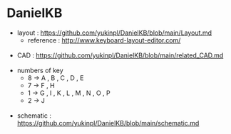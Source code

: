 # DanielKB
- layout : https://github.com/yukinpl/DanielKB/blob/main/Layout.md
  * reference : http://www.keyboard-layout-editor.com/  
&nbsp;&nbsp;  
- CAD : https://github.com/yukinpl/DanielKB/blob/main/related_CAD.md  
&nbsp;&nbsp;
- numbers of key
  * 8 -> A , B , C , D , E
  * 7 -> F , H
  * 1 -> G , I , K , L , M , N , O , P
  * 2 -> J  
&nbsp;&nbsp;  
- schematic : https://github.com/yukinpl/DanielKB/blob/main/schematic.md
